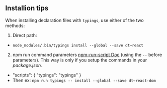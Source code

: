 ## Installion tips
When installing declaration files with `typings`, use either of the two methods:

1. Direct path:
 * `node_modules/.bin/typings install --global --save dt~react`
2. npm run command parameters [npm-run-script Doc](https://docs.npmjs.com/cli/run-script) (using the `--` before parameters). This way is only if you setup the commands in your *package.json.*
 * "scripts": {
     "typings": "typings"
   }
 * Then ex: `npm run typings -- install --global --save dt~react-dom`
